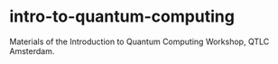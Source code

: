 # intro-to-quantum-computing
Materials of the Introduction to Quantum Computing Workshop, QTLC Amsterdam.
